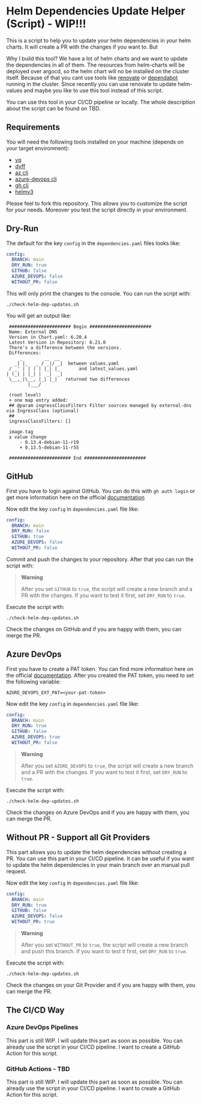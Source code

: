 # Helm Dependencies Update Helper (Script) - WIP!!!

This is a script to help you to update your helm dependencies in your helm charts. It will create a PR with the changes if you want to. But

Why I build this tool? We have a lot of helm charts and we want to update the dependencies in all of them.
The resources from helm-charts will be deployed over argocd, so the helm chart will no be installed on the cluster itself.
Because of that you cant use tools like [renovate](https://github.com/renovatebot/helm-charts) or [dependabot](https://github.com/dependabot) running in the cluster. 
Since recently you can use renovate to update helm-values and maybe you like to use this tool instead of this script.

You can use this tool in your CI/CD pipeline or locally. The whole description about the script can be found on TBD.

## Requirements

You will need the following tools installed on your machine (depends on your target environment):

- [yq](https://github.com/mikefarah/yq)
- [dyff](https://github.com/homeport/dyff)
- [az cli](https://learn.microsoft.com/en-us/cli/azure/install-azure-cli)
- [azure-devops cli](https://learn.microsoft.com/en-us/azure/devops/cli/?view=azure-devops)
- [gh cli](https://cli.github.com/manual/installation)
- [helmv3](https://helm.sh/docs/intro/install/)

Please feel to fork this repository. This allows you to customize the script for your needs. Moreover you test the script directly in your environment.

## Dry-Run

The default for the key `config` in the `dependencies.yaml` files looks like:

```yaml 
config:
  BRANCH: main
  DRY_RUN: true
  GITHUB: false
  AZURE_DEVOPS: false
  WITHOUT_PR: false
```

This will only print the changes to the console. You can run the script with:

```shell
./check-helm-dep-updates.sh
```

You will get an output like:
```
 ####################### Begin #######################
 Name: External DNS
 Version in Chart.yaml: 6.20.4
 Latest Version in Repository: 6.21.0
 There's a difference between the versions.
 Differences:
     _        __  __
   _| |_   _ / _|/ _|  between values.yaml
 / _' | | | | |_| |_       and latest_values.yaml
| (_| | |_| |  _|  _|
 \__,_|\__, |_| |_|   returned two differences
        |___/

 (root level)
 + one map entry added:
 ## @param ingressClassFilters Filter sources managed by external-dns via IngressClass (optional)
 ##
 ingressClassFilters: []

 image.tag
 ± value change
     - 0.13.4-debian-11-r19
     + 0.13.5-debian-11-r55

 ####################### End #######################
```

## GitHub

First you have to login against GitHub. You can do this with `gh auth login` or get more information here on the official [documentation](https://cli.github.com/manual/gh_auth_login)

Now edit the key `config` in `dependencies.yaml` file like:

```yaml 
config:
  BRANCH: main
  DRY_RUN: false
  GITHUB: true
  AZURE_DEVOPS: false
  WITHOUT_PR: false
```

Commit and push the changes to your repository. After that you can run the script with:

>**Warning**
>
>After you set `GITHUB` to `true`, the script will create a new branch and a PR with the changes. If you want to test it first, set `DRY_RUN` to `true`.

Execute the script with:

```shell
./check-helm-dep-updates.sh
```

Check the changes on GitHub and if you are happy with them, you can merge the PR.

## Azure DevOps

First you have to create a PAT token. You can find more information here on the official [documentation](https://docs.microsoft.com/en-us/azure/devops/organizations/accounts/use-personal-access-tokens-to-authenticate?view=azure-devops&tabs=preview-page). After you created the PAT token, you need to set the following variable:

```shell
AZURE_DEVOPS_EXT_PAT=<your-pat-token>
```

Now edit the key `config` in `dependencies.yaml` file like:

```yaml 
config:
  BRANCH: main
  DRY_RUN: true
  GITHUB: false
  AZURE_DEVOPS: true
  WITHOUT_PR: false
```

>**Warning**
>
>After you set `AZURE_DEVOPS` to `true`, the script will create a new branch and a PR with the changes. If you want to test it first, set `DRY_RUN` to `true`.

Execute the script with:

```shell
./check-helm-dep-updates.sh
```

Check the changes on Azure DevOps and if you are happy with them, you can merge the PR.

## Without PR - Support all Git Providers

This part allows you to update the helm dependencies without creating a PR. You can use this part in your CI/CD pipeline.
It can be useful if you want to update the helm dependencies in your main branch over an manual pull request.

Now edit the key `config` in `dependencies.yaml` file like:

```yaml 
config:
  BRANCH: main
  DRY_RUN: true
  GITHUB: false
  AZURE_DEVOPS: false
  WITHOUT_PR: true
```

>**Warning**
>
>After you set `WITHOUT_PR` to `true`, the script will create a new branch and push this branch. If you want to test it first, set `DRY_RUN` to `true`.

Execute the script with:

```shell
./check-helm-dep-updates.sh
```

Check the changes on your Git Provider and if you are happy with them, you can merge the PR.

## The CI/CD Way

### Azure DevOps Pipelines

This part is still WIP. I will update this part as soon as possible. You can already use the script in your CI/CD pipeline.
I want to create a GitHub Action for this script.

### GitHub Actions - TBD

This part is still WIP. I will update this part as soon as possible. You can already use the script in your CI/CD pipeline.
I want to create a GitHub Action for this script.
